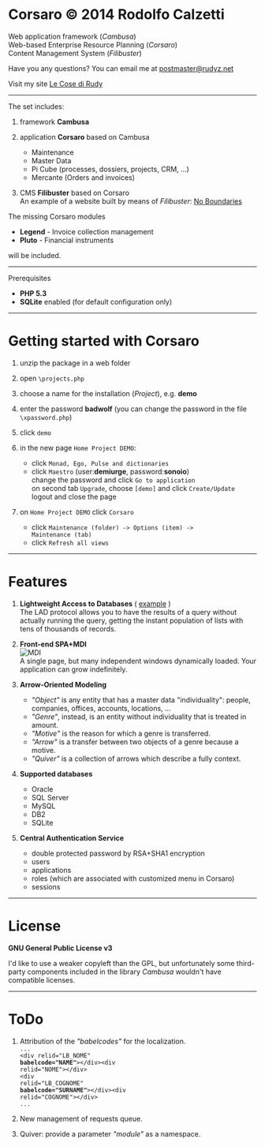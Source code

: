 Corsaro © 2014 Rodolfo Calzetti
===============================

Web application framework (_Cambusa_)  
Web-based Enterprise Resource Planning (_Corsaro_)  
Content Management System (_Filibuster_)  

Have you any questions? You can email me at postmaster@rudyz.net

Visit my site [Le Cose di Rudy](http://www.rudyz.net)

---

The set includes:

1. framework __Cambusa__<br>

2. application __Corsaro__ based on Cambusa<br>
   * Maintenance<br>
   * Master Data<br>
   * Pi Cube (processes, dossiers, projects, CRM, ...)<br>
   * Mercante (Orders and invoices)<br>

3. CMS __Filibuster__ based on Corsaro  
   An example of a website built by means of _Filibuster_: [No Boundaries](http://www.rudyz.net/apps/corsaro/filibuster.php?env=flb_giovyz&site=senzaconfini&id=A000000009019S)


The missing Corsaro modules
* __Legend__ - Invoice collection management<br>
* __Pluto__ - Financial instruments<br>

will be included.

---

Prerequisites
* __PHP 5.3__<br>
* __SQLite__ enabled (for default configuration only)<br>

---

Getting started with Corsaro
============================

1. unzip the package in a web folder

2. open <code>\projects.php</code>

3. choose a name for the installation (_Project_), e.g. __demo__

4. enter the password __badwolf__ (you can change the password in the file <code>\xpassword.php</code>)

5. click <code>demo</code>

6. in the new page <code>Home Project DEMO</code>:<br>
   * click <code>Monad, Ego, Pulse and dictionaries</code><br>
   * click <code>Maestro</code> (user:__demiurge__, password:__sonoio__)<br>
     change the password and click <code>Go to application</code><br>
     on second tab <code>Upgrade</code>, choose <code>[demo]</code> and click <code>Create/Update</code><br>
     logout and close the page

7. on <code>Home Project DEMO</code> click <code>Corsaro</code><br>
   * click <code>Maintenance (folder) -> Options (item) -> Maintenance (tab)</code><br>
   * click <code>Refresh all views</code><br>

---

Features
========

1. __Lightweight Access to Databases__ ( [example](http://www.rudyz.net/apps/corsaro/filibuster.php?env=flb_scibile&site=matematica&id=A00000000K00CH) )<br>
The LAD protocol allows you to have the results of a query without actually running the query, getting the instant population of lists with tens of thousands of records.

2. __Front-end SPA+MDI__<br>
![MDI](https://raw.githubusercontent.com/cambusa/corsaro/master/screenshot01.png)  
A single page, but many independent windows dynamically loaded. Your application can grow indefinitely.

3. __Arrow-Oriented Modeling__<br>
   * _"Object"_ is any entity that has a master data "individuality": people, companies, offices, accounts, locations, ...<br>
   * _"Genre"_, instead, is an entity without individuality that is treated in amount.<br>
   * _"Motive"_ is the reason for which a genre is transferred.<br>
   * _"Arrow"_ is a transfer between two objects of a genre because a motive.<br>
   * _"Quiver"_ is a collection of arrows which describe a fully context. 

4. __Supported databases__
   * Oracle
   * SQL Server
   * MySQL
   * DB2
   * SQLite

5. __Central Authentication Service__  
   * double protected password by RSA+SHA1 encryption  
   * users  
   * applications  
   * roles (which are associated with customized menu in Corsaro)  
   * sessions  

---

License
=======

__GNU General Public License v3__

I'd like to use a weaker copyleft than the GPL, but unfortunately some third-party components included in the library _Cambusa_ wouldn't have compatible licenses.

---

ToDo
====

1. Attribution of the _"babelcodes"_ for the localization.<br>
   <code>...</code><br>
   <code>\<div relid="LB\_NOME" __babelcode="NAME"__\>\</div\>\<div relid="NOME"\>\</div\> </code><br>
   <code>\<div relid="LB\_COGNOME" __babelcode="SURNAME"__\>\</div\>\<div relid="COGNOME"\>\</div\> </code><br>
   <code>... </code>

2. New management of requests queue.

3. Quiver: provide a parameter _"module"_ as a namespace.



